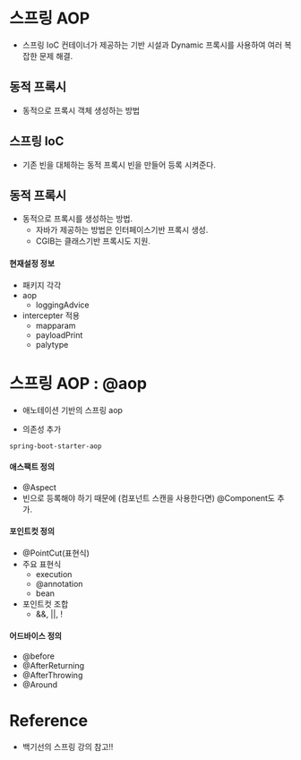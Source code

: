 # 스프링 AOP
- 스프링 IoC 컨테이너가 제공하는 기반 시설과 Dynamic 프록시를 사용하여 여러 복잡한 문제 해결. 
## 동적 프록시
- 동적으로 프록시 객체 생성하는 방법  
  
## 스프링 IoC 
- 기존 빈을 대체하는 동적 프록시 빈을 만들어 등록 시켜준다.  
  


## 동적 프록시
- 동적으로 프록시를 생성하는 방법.
  - 자바가 제공하는 방법은 인터페이스기반 프록시 생성.
  - CGIB는 클래스기반 프록시도 지원. 

#### 현재설정 정보
- 패키지 각각
- aop
  - loggingAdvice
- intercepter 적용 
  - mapparam
  - payloadPrint
  - palytype


# 스프링 AOP : @aop
- 애노테이션 기반의 스프링 aop
  
- 의존성 추가 
  
```
spring-boot-starter-aop 
```
    
#### 애스팩트 정의
- @Aspect 
- 빈으로 등록해야 하기 때문에 (컴포넌트 스캔을 사용한다면) @Component도 추가. 
    
#### 포인트컷 정의
- @PointCut(표현식)
- 주요 표현식
  * execution
  * @annotation
  * bean
- 포인트컷 조합
  * &&, ||, !  

#### 어드바이스 정의
- @before
- @AfterReturning
- @AfterThrowing
- @Around  
  
  
# Reference
- 백기선의 스프링 강의 참고!! 
  
